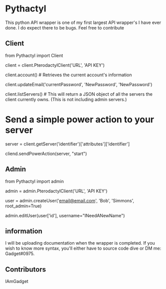 # Pythactyl
This python API wrapper is one of my first largest API wrapper's I have ever done. I do expect there to be bugs. Feel free to contribute

## Client

  from Pythactyl import Client

  client = client.PterodactylClient('URL', 'API KEY')

  client.account() # Retrieves the current account's information

  client.updateEmail('currentPassword', 'NewPassword', 'NewPassword')

  client.listServers() # This will return a JSON object of all the servers the client currently owns. (This is not including admin servers.)

  # Send a simple power action to your server

  server = client.getServer('identifier')['attributes']['identifier']

  cliend.sendPowerAction(server, "start")

## Admin

  from Pythactyl import admin

  admin = admin.PterodactylClient('URL', 'API KEY')

  user = admin.createUser('email@email.com', 'Bob', 'Simmons', root_admin=True)

  admin.editUser(user['id'], username="INeedANewName")


## information
I will be uploading documentation when the wrapper is completed. If you wish to know more syntax, you'll either have to source code dive or DM me: Gadget#0975.

## Contributors
IAmGadget
